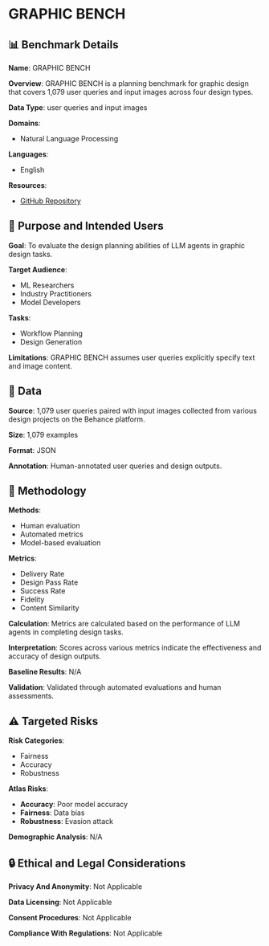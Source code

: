 # GRAPHIC BENCH

## 📊 Benchmark Details

**Name**: GRAPHIC BENCH

**Overview**: GRAPHIC BENCH is a planning benchmark for graphic design that covers 1,079 user queries and input images across four design types.

**Data Type**: user queries and input images

**Domains**:
- Natural Language Processing

**Languages**:
- English

**Resources**:
- [GitHub Repository](https://github.com/adobe-research)

## 🎯 Purpose and Intended Users

**Goal**: To evaluate the design planning abilities of LLM agents in graphic design tasks.

**Target Audience**:
- ML Researchers
- Industry Practitioners
- Model Developers

**Tasks**:
- Workflow Planning
- Design Generation

**Limitations**: GRAPHIC BENCH assumes user queries explicitly specify text and image content.

## 💾 Data

**Source**: 1,079 user queries paired with input images collected from various design projects on the Behance platform.

**Size**: 1,079 examples

**Format**: JSON

**Annotation**: Human-annotated user queries and design outputs.

## 🔬 Methodology

**Methods**:
- Human evaluation
- Automated metrics
- Model-based evaluation

**Metrics**:
- Delivery Rate
- Design Pass Rate
- Success Rate
- Fidelity
- Content Similarity

**Calculation**: Metrics are calculated based on the performance of LLM agents in completing design tasks.

**Interpretation**: Scores across various metrics indicate the effectiveness and accuracy of design outputs.

**Baseline Results**: N/A

**Validation**: Validated through automated evaluations and human assessments.

## ⚠️ Targeted Risks

**Risk Categories**:
- Fairness
- Accuracy
- Robustness

**Atlas Risks**:
- **Accuracy**: Poor model accuracy
- **Fairness**: Data bias
- **Robustness**: Evasion attack

**Demographic Analysis**: N/A

## 🔒 Ethical and Legal Considerations

**Privacy And Anonymity**: Not Applicable

**Data Licensing**: Not Applicable

**Consent Procedures**: Not Applicable

**Compliance With Regulations**: Not Applicable
